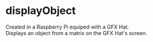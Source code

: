 # displayObject
Created in a Raspberry Pi equiped with a GFX Hat.</br>
Displays an object from a matrix on the GFX Hat's screen.
